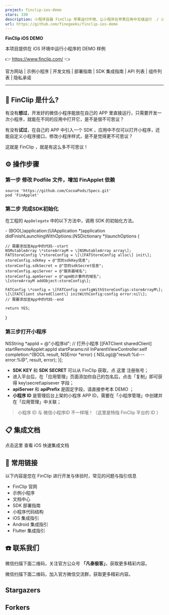 ```yaml
---
project: finclip-ios-demo
stars: 330
description: 小程序容器 FinClip 苹果运行环境，让小程序在苹果应用中无缝运行  / iOS DEMO for FinClip
url: https://github.com/finogeeks/finclip-ios-demo
---
```


**FinClip iOS DEMO**  

本项目提供在 iOS 环境中运行小程序的 DEMO 样例

👉 https://www.finclip.com/ 👈

官方网站 | 示例小程序 | 开发文档 | 部署指南 | SDK 集成指南 | API 列表 | 组件列表 | 隐私承诺

* * *

🤔 FinClip 是什么?
---------------

有没有**想过**，开发好的微信小程序能放在自己的 APP 里直接运行，只需要开发一次小程序，就能在不同的应用中打开它，是不是很不可思议？

有没有**试过**，在自己的 APP 中引入一个 SDK ，应用中不仅可以打开小程序，还能自定义小程序接口，修改小程序样式，是不是觉得更不可思议？

这就是 FinClip ，就是有这么多不可思议！

⚙️ 操作步骤
-------

### 第一步 修改 Podfile 文件，增加 FinApplet 依赖

```
source 'https://github.com/CocoaPods/Specs.git'
pod 'FinApplet'
```

### 第二步 完成SDK初始化

在工程的 `AppDelegate` 中的以下方法中，调用 SDK 的初始化方法。

\- (BOOL)application:(UIApplication \*)application didFinishLaunchingWithOptions:(NSDictionary \*)launchOptions {
	
	// 需要添加至App中的代码--start
    NSMutableArray \*storeArrayM = \[NSMutableArray array\];
    FATStoreConfig \*storeConfig = \[\[FATStoreConfig alloc\] init\];
    storeConfig.sdkKey = @"您的sdkKey信息";
    storeConfig.sdkSecret = @"您的sdkSecret信息";
    storeConfig.apiServer = @"服务器域名";
    storeConfig.apmServer = @"apm统计事件的域名";
    \[storeArrayM addObject:storeConfig\];
    
    FATConfig \*config = \[FATConfig configWithStoreConfigs:storeArrayM\];
    \[\[FATClient sharedClient\] initWithConfig:config error:nil\];
    // 需要添加至App中的代码--end
    
    return YES;
}

### 第三步打开小程序

NSString \*appId = @"小程序id";
// 打开小程序
\[\[FATClient sharedClient\] startRemoteApplet:appId startParams:nil InParentViewController:self completion:^(BOOL result, NSError \*error) {
    NSLog(@"result:%d\---error:%@", result, error);
}\];

-   **SDK KEY** 和 **SDK SECRET** 可以从 FinClip 获取，点 这里 注册账号；
-   进入平台后，在「应用管理」页面添加你自己的包名后，点击「复制」即可获得 key\\secret\\apisever 字段；
-   **apiServer** 和 **apiPrefix** 是固定字段，请直接参考本 DEMO ；
-   **小程序 ID** 是管理后台上架的小程序 APP ID，需要在「小程序管理」中创建并在「应用管理」中关联；

> 小程序 ID 与 微信小程序ID 不一样哦！（这里是特指 FinClip 平台的 ID ）

📋 集成文档
-------

点击这里 查看 iOS 快速集成文档

🔗 常用链接
-------

以下内容是您在 FinClip 进行开发与体验时，常见的问题与指引信息

-   FinClip 官网
-   示例小程序
-   文档中心
-   SDK 部署指南
-   小程序代码结构
-   iOS 集成指引
-   Android 集成指引
-   Flutter 集成指引

☎️ 联系我们
-------

微信扫描下面二维码，关注官方公众号 **「凡泰极客」**，获取更多精彩内容。  

微信扫描下面二维码，加入官方微信交流群，获取更多精彩内容。  

Stargazers
----------

Forkers
-------
